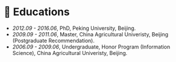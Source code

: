 
# 📖 Educations
- *2012.09 - 2016.06*, PhD, Peking University, Beijing.
- *2009.09 - 2011.06*, Master, China Agricultural Univeristy, Beijing (Postgraduate Recommendation).
- *2006.09 - 2009.06*, Undergraduate, Honor Program (Information Science), China Agricultural Univeristy, Beijing.
